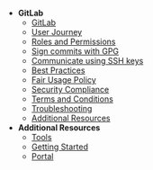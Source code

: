 - **GitLab**
  - [GitLab](gitlab/gitlab-overview)
  -	[User Journey](gitlab/gitlab-user-journey)
  -	[Roles and Permissions](gitlab/gitlab-roles-and-permissions)
  - [Sign commits with GPG](gitlab/signing-commits-with-gpg)
  - [Communicate using SSH keys](communicate-using-ssh-keys)
  - [Best Practices](gitlab/gitlab-best-practices)
  - [Fair Usage Policy](gitlab/gitlab-fair-usage-policy)
  - [Security Compliance](gitlab/gitlab-security-compliance)
  - [Terms and Conditions](gitlab/gitlab-terms-and-conditions)
  - [Troubleshooting](gitlab/gitlab-troubleshooting)
  - [Additional Resources](gitlab/gitlab-additional-resources)        
- **Additional Resources**
  - [Tools](https://docs.developer.tech.gov.sg/docs/ship-hats-tools/#/tools-overview)
  - [Getting Started](https://docs.developer.tech.gov.sg/docs/ship-hats-getting-started/#/)
  - [Portal](https://docs.developer.tech.gov.sg/docs/ship-hats-portal/#/ship-hats-portal-overview)

<!--

- **GitLab**
  - [GitLab](gitlab/gitlab-overview)
  -	[User Journey](gitlab/gitlab-user-journey)
  -	[Roles and Permissions](gitlab/gitlab-roles-and-permissions)
  - [Provision](gitlab/gitlab-provision)
  - [Log in](gitlab/gitlab-login)
  -	[Add](gitlab/gitlab-add)
  -	[Modify](gitlab/gitlab-modify)
  -	[Remove](gitlab/gitlab-remove)
  - [Best Practices](gitlab/gitlab-best-practices)
  - [FAQs](gitlab/gitlab-faqs)
  - [Global Default Settings](gitlab/gitlab-global-default-settings)
  - [Troubleshooting](gitlab/gitlab-troubleshooting)
  - [Additional Resources](gitlab/gitlab-additional-resources)        
- **Additional Resources**
  - [Tools](https://docs.developer.tech.gov.sg/docs/ship-hats-tools/#/tools-overview)
  - [Getting Started](https://docs.developer.tech.gov.sg/docs/ship-hats-getting-started/#/)
  - [Portal](https://docs.developer.tech.gov.sg/docs/ship-hats-portal/#/ship-hats-portal-overview)

-->  